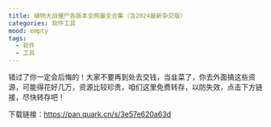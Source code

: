 ```yaml
---
title: 植物大战僵尸各版本全网最全合集（含2024最新杂交版）
categories: 软件工具
mood: empty
tags:
  - 软件
  - 工具
---
```





错过了你一定会后悔的！大家不要再到处去交钱，当韭菜了，你去外面搞这些资源，可能得花好几万，资源比较珍贵，咱们这里免费转存，以防失效，点击下方链接，尽快转存吧！

下载链接：https://pan.quark.cn/s/3e57e620a63d





